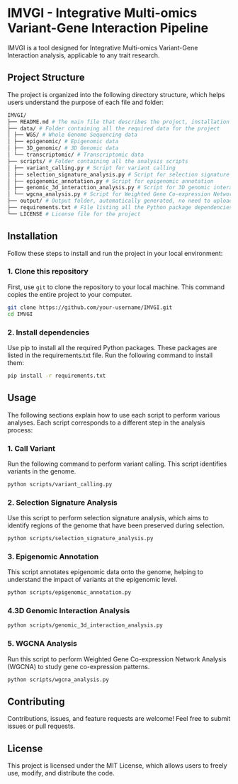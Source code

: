 # IMVGI - Integrative Multi-omics Variant-Gene Interaction Pipeline

IMVGI is a tool designed for Integrative Multi-omics Variant-Gene Interaction analysis, applicable to any trait research.

## Project Structure

The project is organized into the following directory structure, which helps users understand the purpose of each file and folder:

```bash
IMVGI/
├── README.md # The main file that describes the project, installation instructions, and usage guidelines
├── data/ # Folder containing all the required data for the project
│ ├── WGS/ # Whole Genome Sequencing data
│ ├── epigenomic/ # Epigenomic data
│ ├── 3D_genomic/ # 3D Genomic data
│ └── transcriptomic/ # Transcriptomic data
├── scripts/ # Folder containing all the analysis scripts
│ ├── variant_calling.py # Script for variant calling
│ ├── selection_signature_analysis.py # Script for selection signature analysis
│ ├── epigenomic_annotation.py # Script for epigenomic annotation
│ ├── genomic_3d_interaction_analysis.py # Script for 3D genomic interaction analysis
│ └── wgcna_analysis.py # Script for Weighted Gene Co-expression Network Analysis (WGCNA)
├── output/ # Output folder, automatically generated, no need to upload
├── requirements.txt # File listing all the Python package dependencies
└── LICENSE # License file for the project
```

## Installation

Follow these steps to install and run the project in your local environment:

### 1. Clone this repository
First, use `git` to clone the repository to your local machine. This command copies the entire project to your computer.
```bash
git clone https://github.com/your-username/IMVGI.git
cd IMVGI
```

### 2. Install dependencies
Use pip to install all the required Python packages. These packages are listed in the requirements.txt file. Run the following command to install them:
```bash
pip install -r requirements.txt
```

## Usage
The following sections explain how to use each script to perform various analyses. Each script corresponds to a different step in the analysis process:

### 1. Call Variant
Run the following command to perform variant calling. This script identifies variants in the genome.
```bash
python scripts/variant_calling.py
```
### 2. Selection Signature Analysis
Use this script to perform selection signature analysis, which aims to identify regions of the genome that have been preserved during selection.
```bash
python scripts/selection_signature_analysis.py
```
### 3. Epigenomic Annotation
This script annotates epigenomic data onto the genome, helping to understand the impact of variants at the epigenomic level.
```bash
python scripts/epigenomic_annotation.py
```
### 4.3D Genomic Interaction Analysis
```bash
python scripts/genomic_3d_interaction_analysis.py
```
### 5. WGCNA Analysis
Run this script to perform Weighted Gene Co-expression Network Analysis (WGCNA) to study gene co-expression patterns.
```bash
python scripts/wgcna_analysis.py
```
## Contributing
Contributions, issues, and feature requests are welcome! Feel free to submit issues or pull requests.

## License
This project is licensed under the MIT License, which allows users to freely use, modify, and distribute the code.
